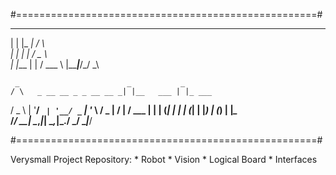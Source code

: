 #====================================================#
  _     ___    _    
 | |   |_ _|  / \   
 | |    | |  / _ \  
 | |___ | | / ___ \ 
 |_____|___/_/   \_\
 
     _                        _           _       
    / \   _ __ __ _ _ __ __ _| |__   ___ | |_ ___ 
   / _ \ | '__/ _` | '__/ _` | '_ \ / _ \| __/ __|
  / ___ \| | | (_| | | | (_| | |_) | (_) | |_\__ \
 /_/   \_\_|  \__,_|_|  \__,_|_.__/ \___/ \__|___/
                                                  
#====================================================#

Verysmall Project Repository:
    * Robot
    * Vision
    * Logical Board
    * Interfaces